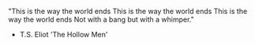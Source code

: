 "This is the way the world ends
This is the way the world ends
This is the way the world ends
Not with a bang but with a whimper."
- T.S. Eliot 'The Hollow Men'
